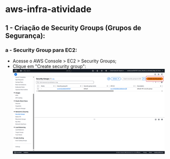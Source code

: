# aws-infra-atividade

## 1 - Criação de Security Groups (Grupos de Segurança):

### a - Security Group para EC2:

* Acesse o AWS Console > EC2 > Security Groups;
* Clique em "Create security group":
  ![Security Group](imgs/security-groups/create_1.PNG)

